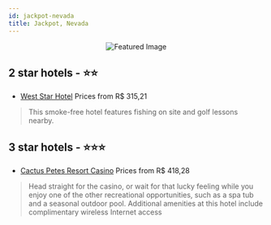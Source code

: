```yaml
---
id: jackpot-nevada
title: Jackpot, Nevada
---
```


<center><img src="https://i.travelapi.com/hotels/8000000/7400000/7392000/7391955/1e249a56_z.jpg" alt="Featured Image" /></center>


##  2 star hotels - ⭐️⭐️

-    [West Star Hotel](https://us.hurb.com/hotels/jackpot/west-star-hotel-JNP-JP837139?cmp=18055) Prices from R$ 315,21
   > This smoke-free hotel features fishing on site and golf lessons nearby.

##  3 star hotels - ⭐️⭐️⭐️

-    [Cactus Petes Resort Casino](https://us.hurb.com/hotels/jackpot/cactus-petes-resort-casino-JNP-JP841588?cmp=18055) Prices from R$ 418,28
   > Head straight for the casino, or wait for that lucky feeling while you enjoy one of the other recreational opportunities, such as a spa tub and a seasonal outdoor pool. Additional amenities at this hotel include complimentary wireless Internet access
